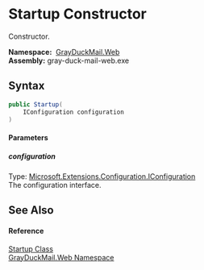 Startup Constructor
===================
Constructor.

  **Namespace:**  [GrayDuckMail.Web][1]  
  **Assembly:** gray-duck-mail-web.exe

Syntax
------

```csharp
public Startup(
	IConfiguration configuration
)
```

#### Parameters

##### *configuration*
Type: [Microsoft.Extensions.Configuration.IConfiguration][2]  
 The configuration interface.


See Also
--------

#### Reference
[Startup Class][3]  
[GrayDuckMail.Web Namespace][1]  

[1]: ../README.md
[2]: https://docs.microsoft.com/dotnet/api/microsoft.extensions.configuration.iconfiguration
[3]: README.md